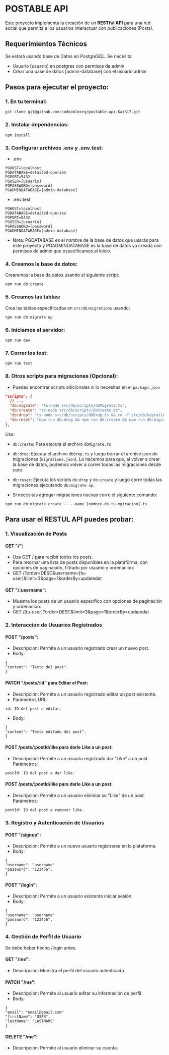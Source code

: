 # POSTABLE API

Este proyecto implementa la creación de un **RESTful API** para una red social que permita a los usuarios interactuar con publicaciones (Posts).

## Requerimientos Técnicos

Se estará usando base de Datos en PostgreSQL. Se necesita:

- Usuario [usuario] en postgres con permisos de admin
- Crear una base de datos [admin-database] con el usuario admin

## Pasos para ejecutar el proyecto:

### 1. En tu terminal:

```
git clone git@github.com:codeableorg/postable-api-Kath17.git
```

### 2. Instalar dependencias:

```
npm install
```

### 3. Configurar archivos .env y .env.test:

- .env

```
PGHOST=localhost
PGDATABASE=detailed-queries
PGPORT=5432
PGUSER=[usuario]
PGPASSWORD=[password]
PGADMINDATABASE=[admin-database]
```

- .env.test

```
PGHOST=localhost
PGDATABASE=detailed-queries
PGPORT=5432
PGUSER=[usuario]
PGPASSWORD=[password]
PGADMINDATABASE=[admin-database]
```

- Nota: PGDATABASE es el nombre de la base de datos que usarás para este proyecto y PGADMINDATABASE es la base de datos ya creada con permisos de admin que especificamos al inicio.

### 4. Creamos la base de datos:

Crearemos la base da datos usando el siguiente script:

```
npm run db:create
```

### 5. Creamos las tablas:

Crea las tablas especificadas en `src/db/migrations` usando:

```
npm run db:migrate up
```

### 6. Iniciamos el servidor:

```
npm run dev
```

### 7. Correr los test:

```
npm run test
```

### 8. Otros scripts para migraciones (Opcional):

- Puedes encontrar scripts adicionales si lo necesitas en el `package.json`

```json {4-6}
"scripts": {
  // ...
  "db:migrate": "ts-node src/db/scripts/dbMigrate.ts",
  "db:create": "ts-node src/db/scripts/dbCreate.ts",
  "db:drop": "ts-node src/db/scripts/dbDrop.ts && rm -f src/db/migrations/migrations.json",
  "db:reset": "npm run db:drop && npm run db:create && npm run db:migrate up"
},
```

Usa:

- `db:create`: Para ejecuta el archivo `dbMigrate.ts`
- `db:drop`: Ejecuta el archivo `dbDrop.ts` y luego borrar el archivo json de migraciones (`migrations.json`). Lo hacemos para que, al volver a crear la base de datos, podemos volver a correr todas las migraciones desde cero.
- `db:reset`: Ejecuta los scripts `db:drop` y `db:create` y luego corre todas las migraciones ejecutando `db:migrate up`.

- Si necesitas agregar migraciones nuevas corre el siguiente comando:

```
npm run db:migrate create -- --name [nombre-de-tu-mgiracion].ts
```

## Para usar el RESTUL API puedes probar:

### 1. Visualización de Posts

#### GET "/":

- Usa GET / para recibir todos los posts.
- Para retornar una lista de posts disponibles en la plataforma, con opciones de paginación, filtrado por usuario y ordenación:
- GET /?order=DESC&username=[tu-user]&limit=3&page=1&orderBy=updatedat

#### GET "/:username":

- Muestra los posts de un usuario específico con opciones de paginación y ordenación.
- GET /[tu-user]?order=DESC&limit=3&page=1&orderBy=updatedat

### 2. Interacción de Usuarios Registrados

#### POST "/posts":

- Descripción: Permite a un usuario registrado crear un nuevo post.
- Body:

```
{
"content": "Texto del post".
}
```

#### PATCH "/posts/:id" para Editar el Post:

- Descripción: Permite a un usuario registrado editar un post existente.
- Parámetros URL:

```
id: ID del post a editar.
```

- Body:

```
{
"content": "Texto editado del post".
}
```

#### POST /posts/:postId/like para darle Like a un post:

- Descripción: Permite a un usuario registrado dar "Like" a un post.
  Parámetros:

```
postId: ID del post a dar like.
```

#### POST /posts/:postId/like para darle Like a un post:

- Descripción: Permite a un usuario eliminar su "Like" de un post.
  Parámetros:

```
postId: ID del post a remover like.
```

### 3. Registro y Autenticación de Usuarios

#### POST "/signup":

- Descripción: Permite a un nuevo usuario registrarse en la plataforma.
- Body:

```
{
"username": "username"
"password": "123456",
}
```

#### POST "/login":

- Descripción: Permite a un usuario existente iniciar sesión.
- Body:

```
{
"username": "username"
"password": "123456",
}
```

### 4. Gestión de Perfil de Usuario

Se debe haber hecho /login antes.

#### GET "/me":

- Descripción: Muestra el perfil del usuario autenticado.

#### PATCH "/me":

- Descripción: Permite al usuario editar su información de perfil.
- Body:

```
{
"email": "email@gmail.com"
"firstName": "USER",
"lastName": "LASTNAME"
}
```

#### DELETE "/me":

- Descripción: Permite al usuario eliminar su cuenta.
